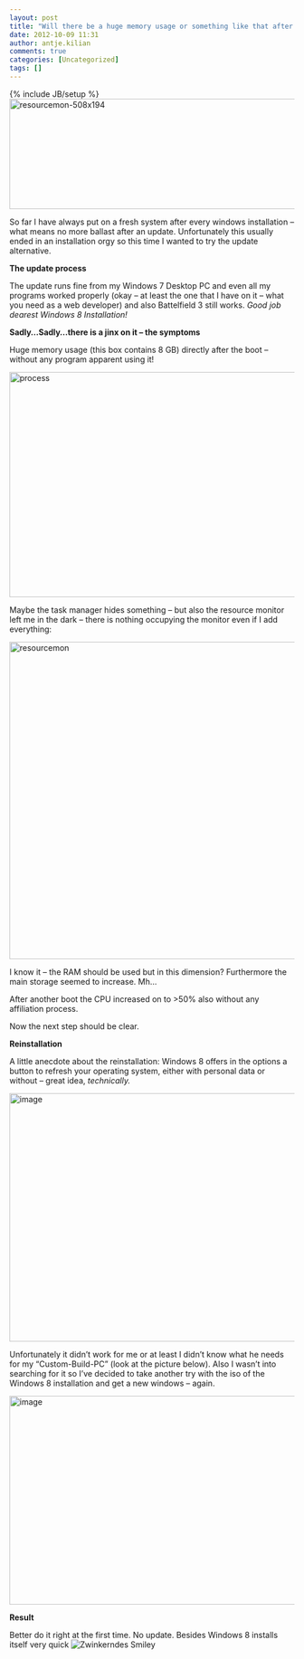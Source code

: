 ```yaml
---
layout: post
title: "Will there be a huge memory usage or something like that after the update from Windows 7 to Windows 8?"
date: 2012-10-09 11:31
author: antje.kilian
comments: true
categories: [Uncategorized]
tags: []
---
```

{% include JB/setup %}
<a href="http://code-inside.de/blog-in/wp-content/uploads/resourcemon-508x194.png"><img style="background-image: none; padding-left: 0px; padding-right: 0px; display: inline; padding-top: 0px; border: 0px;" title="resourcemon-508x194" src="http://code-inside.de/blog-in/wp-content/uploads/resourcemon-508x194_thumb.png" border="0" alt="resourcemon-508x194" width="509" height="195" /></a>

<strong> </strong>

So far I have always put on a fresh system after every windows installation – what means no more ballast after an update. Unfortunately this usually ended in an installation orgy so this time I wanted to try the update alternative.

<strong>The update process</strong>

The update runs fine from my Windows 7 Desktop PC and even all my programs worked properly (okay – at least the one that I have on it – what you need as a web developer) and also Battelfield 3 still works. <em>Good job dearest Windows 8 Installation!</em>

<strong>Sadly…Sadly…there is a jinx on it – the symptoms </strong>

<strong> </strong>

Huge memory usage (this box contains 8 GB) directly after the boot – without any program apparent using it!

<img style="background-image: none; padding-left: 0px; padding-right: 0px; padding-top: 0px; border: 0px;" title="process" src="http://code-inside.de/blog/wp-content/uploads/process_thumb.png" border="0" alt="process" width="582" height="398" />

Maybe the task manager hides something – but also the resource monitor left me in the dark – there is nothing occupying the monitor even if I add everything:

<img style="background-image: none; padding-left: 0px; padding-right: 0px; padding-top: 0px; border: 0px;" title="resourcemon" src="http://code-inside.de/blog/wp-content/uploads/resourcemon_thumb.png" border="0" alt="resourcemon" width="591" height="561" />

I know it – the RAM should be used but in this dimension? Furthermore the main storage seemed to increase. Mh…

After another boot the CPU increased on to &gt;50% also without any affiliation process.

Now the next step should be clear.

<strong>Reinstallation</strong>

<strong> </strong>

A little anecdote about the reinstallation: Windows 8 offers in the options a button to refresh your operating system, either with personal data or without – great idea, <em>technically.</em>

<img style="background-image: none; padding-left: 0px; padding-right: 0px; padding-top: 0px; border: 0px;" title="image" src="http://code-inside.de/blog/wp-content/uploads/image_thumb742.png" border="0" alt="image" width="598" height="439" />

<em> </em>

Unfortunately it didn’t work for me or at least I didn’t know what he needs for my “Custom-Build-PC” (look at the picture below). <em> </em>Also I wasn’t into searching for it so I’ve decided to take another try with the iso of the Windows 8 installation and get a new windows – again.

<img style="background-image: none; padding-left: 0px; padding-right: 0px; padding-top: 0px; border: 0px;" title="image" src="http://code-inside.de/blog/wp-content/uploads/image_thumb743.png" border="0" alt="image" width="604" height="369" />

<strong>Result</strong>

<strong></strong>

Better do it right at the first time. No update. Besides Windows 8 installs itself very quick <img class="wlEmoticon wlEmoticon-winkingsmile" style="border-style: none;" src="http://code-inside.de/blog-in/wp-content/uploads/wlEmoticon-winkingsmile43.png" alt="Zwinkerndes Smiley" />
